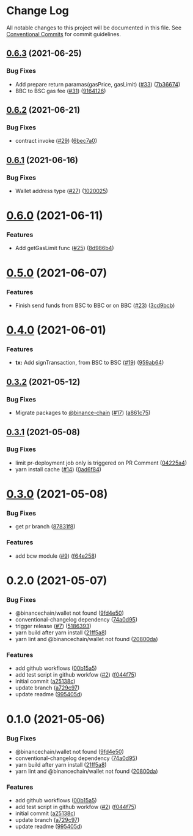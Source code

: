 # Change Log

All notable changes to this project will be documented in this file.
See [Conventional Commits](https://conventionalcommits.org) for commit guidelines.

## [0.6.3](https://github.com/binance-chain-npm/bcw.js/compare/v0.6.2...v0.6.3) (2021-06-25)


### Bug Fixes

* Add prepare return paramas(gasPrice, gasLimit) ([#33](https://github.com/binance-chain-npm/bcw.js/issues/33)) ([7b36674](https://github.com/binance-chain-npm/bcw.js/commit/7b36674e564ce3317f49e39a8a41bf56a2118053))
* BBC to BSC gas fee ([#31](https://github.com/binance-chain-npm/bcw.js/issues/31)) ([9164126](https://github.com/binance-chain-npm/bcw.js/commit/9164126e3159a02f8e197c28215a6a2edb1e0b45))





## [0.6.2](https://github.com/binance-chain-npm/bcw.js/compare/v0.6.1...v0.6.2) (2021-06-21)


### Bug Fixes

* contract invoke ([#29](https://github.com/binance-chain-npm/bcw.js/issues/29)) ([6bec7a0](https://github.com/binance-chain-npm/bcw.js/commit/6bec7a002c2d33b74909cb8533af95099a9b8ad0))





## [0.6.1](https://github.com/binance-chain-npm/bcw.js/compare/v0.6.0...v0.6.1) (2021-06-16)


### Bug Fixes

* Wallet address type ([#27](https://github.com/binance-chain-npm/bcw.js/issues/27)) ([1020025](https://github.com/binance-chain-npm/bcw.js/commit/10200253b637627df8c2bb547103b573b9e7f45d))





# [0.6.0](https://github.com/binance-chain-npm/bcw.js/compare/v0.5.0...v0.6.0) (2021-06-11)


### Features

* Add getGasLimit func ([#25](https://github.com/binance-chain-npm/bcw.js/issues/25)) ([8d986b4](https://github.com/binance-chain-npm/bcw.js/commit/8d986b420103a41af91d5304c94bd197cb8d55d3))





# [0.5.0](https://github.com/binance-chain-npm/bcw.js/compare/v0.4.0...v0.5.0) (2021-06-07)


### Features

* Finish send funds from BSC to BBC or on BBC ([#23](https://github.com/binance-chain-npm/bcw.js/issues/23)) ([3cd9bcb](https://github.com/binance-chain-npm/bcw.js/commit/3cd9bcb4899d02054935cb9cf4161aaca8fb4b12))





# [0.4.0](https://github.com/binance-chain-npm/bcw.js/compare/v0.3.2...v0.4.0) (2021-06-01)


### Features

* **tx:** Add signTransaction, from BSC to BSC ([#19](https://github.com/binance-chain-npm/bcw.js/issues/19)) ([959ab64](https://github.com/binance-chain-npm/bcw.js/commit/959ab64b7d5887bb39200f4a194cee2bfa02b1bf))





## [0.3.2](https://github.com/binance-chain-npm/bcw.js/compare/v0.3.1...v0.3.2) (2021-05-12)


### Bug Fixes

* Migrate packages to [@binance-chain](https://github.com/binance-chain) ([#17](https://github.com/binance-chain-npm/bcw.js/issues/17)) ([a861c75](https://github.com/binance-chain-npm/bcw.js/commit/a861c75af667311bc870bd01c4b0243529fb43f6))





## [0.3.1](https://github.com/binance-chain-npm/bcw.js/compare/v0.3.0...v0.3.1) (2021-05-08)


### Bug Fixes

* limit pr-deployment job only is triggered on PR Comment ([04225a4](https://github.com/binance-chain-npm/bcw.js/commit/04225a4b781c5f221ca447729d7a674e9d0c35b5))
* yarn install cache ([#14](https://github.com/binance-chain-npm/bcw.js/issues/14)) ([0ad6f84](https://github.com/binance-chain-npm/bcw.js/commit/0ad6f8470f47cba182fedbb871bf74fe81e60e6a))





# [0.3.0](https://github.com/binance-chain-npm/bcw.js/compare/v0.2.0...v0.3.0) (2021-05-08)


### Bug Fixes

* get pr branch ([87831f8](https://github.com/binance-chain-npm/bcw.js/commit/87831f865270675022dd2bc75c14fd3979541b6c))


### Features

* add bcw module ([#9](https://github.com/binance-chain-npm/bcw.js/issues/9)) ([f64e258](https://github.com/binance-chain-npm/bcw.js/commit/f64e2581639bfdd0f07bc47bff66c470523fc387))





# 0.2.0 (2021-05-07)


### Bug Fixes

* @binancechain/wallet not found ([9fd4e50](https://github.com/binance-chain-npm/bcw.js/commit/9fd4e50ab6caa2835cc8ed5c543ff9b5078c97b6))
* conventional-changelog dependency ([74a0d95](https://github.com/binance-chain-npm/bcw.js/commit/74a0d95843f11a76ee36d8c91a4746ada7b43db1))
* trigger release ([#7](https://github.com/binance-chain-npm/bcw.js/issues/7)) ([5186393](https://github.com/binance-chain-npm/bcw.js/commit/5186393450670290ee1b8df4f46cf50f4126a3e4))
* yarn build after yarn install ([21ff5a8](https://github.com/binance-chain-npm/bcw.js/commit/21ff5a81e23a1578984e8b829641ac84d670a58b))
* yarn lint and @binancechain/wallet not found ([20800da](https://github.com/binance-chain-npm/bcw.js/commit/20800da580217b5978ff4a7fa164a58cebf810d4))


### Features

* add github workflows ([00b15a5](https://github.com/binance-chain-npm/bcw.js/commit/00b15a5dfbae05580f8fd1b5b1157ea832fd03aa))
* add test script in github workfow ([#2](https://github.com/binance-chain-npm/bcw.js/issues/2)) ([f044f75](https://github.com/binance-chain-npm/bcw.js/commit/f044f75dd9f41ce1f4b0abac7fae274458749f43))
* initial commit ([a25138c](https://github.com/binance-chain-npm/bcw.js/commit/a25138c2a41ab47a0b7d843d73f76435d331c45b))
* update branch ([a729c97](https://github.com/binance-chain-npm/bcw.js/commit/a729c977a9f87b5d849bed19e9f8131eb8e71173))
* update readme ([995405d](https://github.com/binance-chain-npm/bcw.js/commit/995405dc64172947c874a91d8eaa20f66a6eac13))





# 0.1.0 (2021-05-06)


### Bug Fixes

* @binancechain/wallet not found ([9fd4e50](https://github.com/binance-chain-npm/bcw.js/commit/9fd4e50ab6caa2835cc8ed5c543ff9b5078c97b6))
* conventional-changelog dependency ([74a0d95](https://github.com/binance-chain-npm/bcw.js/commit/74a0d95843f11a76ee36d8c91a4746ada7b43db1))
* yarn build after yarn install ([21ff5a8](https://github.com/binance-chain-npm/bcw.js/commit/21ff5a81e23a1578984e8b829641ac84d670a58b))
* yarn lint and @binancechain/wallet not found ([20800da](https://github.com/binance-chain-npm/bcw.js/commit/20800da580217b5978ff4a7fa164a58cebf810d4))


### Features

* add github workflows ([00b15a5](https://github.com/binance-chain-npm/bcw.js/commit/00b15a5dfbae05580f8fd1b5b1157ea832fd03aa))
* add test script in github workfow ([#2](https://github.com/binance-chain-npm/bcw.js/issues/2)) ([f044f75](https://github.com/binance-chain-npm/bcw.js/commit/f044f75dd9f41ce1f4b0abac7fae274458749f43))
* initial commit ([a25138c](https://github.com/binance-chain-npm/bcw.js/commit/a25138c2a41ab47a0b7d843d73f76435d331c45b))
* update branch ([a729c97](https://github.com/binance-chain-npm/bcw.js/commit/a729c977a9f87b5d849bed19e9f8131eb8e71173))
* update readme ([995405d](https://github.com/binance-chain-npm/bcw.js/commit/995405dc64172947c874a91d8eaa20f66a6eac13))
